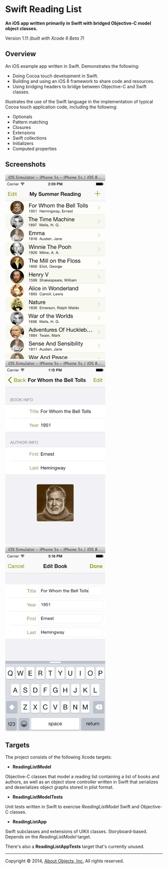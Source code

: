 # Swift Reading List
**An iOS app written primarily in Swift with bridged Objective-C model object classes.**

Version 1.11 *(built with Xcode 6 Beta 7)*

## Overview
An iOS example app written in Swift. Demonstrates the following:
* Doing Cocoa touch development in Swift.
* Building and using an iOS 8 framework to share code and resources.
* Using bridging headers to bridge between Objective-C and Swift classes.

Illustrates the use of the Swift language in the implementation of typical Cocoa touch application code, including the following:

* Optionals
* Pattern matching
* Closures
* Extensions
* Swift collections
* Initializers
* Computed properties

## Screenshots

![](images/screenshot-list.tiff)
<span style="width: 36px;">&nbsp;&nbsp;&nbsp;<span>
![](images/screenshot-view.tiff)
<span style="width: 36px;">&nbsp;&nbsp;&nbsp;<span>
![](images/screenshot-edit.tiff)

## Targets

The project consists of the following Xcode targets:

* **ReadingListModel**

 Objective-C classes that model a reading list containing a list of books and authors, as well as an object store controller written in Swift that serializes and deserializes object graphs stored in plist format.

* **ReadingListModelTests**

 Unit tests written in Swift to exercise *ReadingListModel* Swift and Objective-C classes.

* **ReadingListApp**

 Swift subclasses and extensions of UIKit classes. Storyboard-based. Depends on the *ReadingListModel* target.
 
There's also a **ReadingListAppTests** target that's currently unused.

---

Copyright &copy; 2014, [About Objects, Inc.](http://www.aboutobjects.com) All rights reserved. 